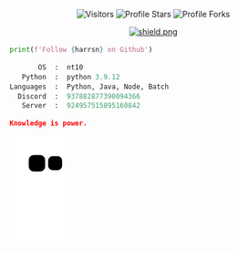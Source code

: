 <p align="center"><img src="https://gpvc.arturio.dev/AstraaDev" alt="Visitors"></a>
<img src="https://img.shields.io/badge/dynamic/json?&label=Total%20Stars&color=bb2527&style=flat&style=for-the-badge&query=%24.stars&url=https://api.github-star-counter.workers.dev/user/AstraaDev" alt="Profile Stars"></a>
<img src="https://img.shields.io/badge/dynamic/json?&label=Total%20Forks&color=bb2527&style=flat&style=for-the-badge&query=%24.forks&url=https://api.github-star-counter.workers.dev/user/AstraaDev" alt="Profile Forks"></a>
<p align="center"><a href="https://dsc.gg/astraadev" target="_blank"><img src="https://discordapp.com/api/guilds/869346091743707206/widget.png?style=shield" alt="shield.png"></a></p></p>

```python
print(f'Follow {harrsn} on Github')
```

```python
       OS  :  nt10
   Python  :  python 3.9.12
Languages  :  Python, Java, Node, Batch
  Discord  :  937882877390094366
   Server  :  924957515895160842
```

```json
Knowledge is power.
```

<a href="https://discord.gg/Thunder2k" target="_blank"><img src="https://github.com/harrsn/harrsn/blob/output/github-contribution-grid-snake.svg" alt="snake"></a>
